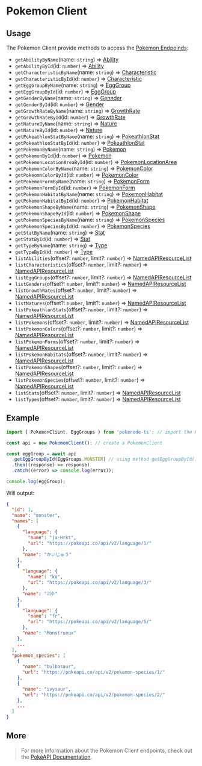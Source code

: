 # Pokemon Client

## Usage

The Pokemon Client provide methods to access the [Pokémon Endpoinds](https://pokeapi.co/docs/v2#pokemon-section):

- `getAbilityByName`(name: `string`) => [Ability](typings/pokemon-typings?id=ability)
- `getAbilityById`(id: `number`) => [Ability](typings/pokemon-typings?id=ability)
- `getCharacteristicByName`(name: `string`) => [Characteristic](typings/pokemon-typings?id=characteristic)
- `getCharacteristicById`(id: `number`) => [Characteristic](typings/pokemon-typings?id=characteristic)
- `getEggGroupByName`(name: `string`) => [EggGroup](typings/pokemon-typings?id=egg-group)
- `getEggGroupById`(id: `number`) => [EggGroup](typings/pokemon-typings?id=egg-group)
- `getGenderByName`(name: `string`) => [Gennder](typings/pokemon-typings?id=gender)
- `getGenderById`(id: `number`) => [Gender](typings/pokemon-typings?id=gender)
- `getGrowthRateByName`(name: `string`) => [GrowthRate](typings/pokemon-typings?id=growth-rate)
- `getGrowthRateById`(id: `number`) => [GrowthRate](typings/pokemon-typings?id=growth-rate)
- `getNatureByName`(name: `string`) => [Nature](typings/pokemon-typings?id=nature)
- `getNatureById`(id: `number`) => [Nature](typings/pokemon-typings?id=nature)
- `getPokeathlonStatByName`(name: `string`) => [PokeathlonStat](typings/pokemon-typings?id=pokeathlon-stat)
- `getPokeathlonStatById`(id: `number`) => [PokeathlonStat](typings/pokemon-typings?id=pokeathlon-stat)
- `getPokemonByName`(name: `string`) => [Pokemon](typings/pokemon-typings?id=pokemon)
- `getPokemonById`(id: `number`) => [Pokemon](typings/pokemon-typings?id=pokemon)
- `getPokemonLocationAreaById`(id: `number`) => [PokemonLocationArea](typings/pokemon-typings?id=pokemon-location-area)
- `getPokemonColorByName`(name: `string`) => [PokemonColor](typings/pokemon-typings?id=pokemon-color)
- `getPokeomnColorById`(id: `number`) => [PokemonColor](typings/pokemon-typings?id=pokemon-color)
- `getPokemonFormByName`(name: `string`) => [PokemonForm](typings/pokemon-typings?id=pokemon-form)
- `getPokemonFormById`(id: `number`) => [PokemonForm](typings/pokemon-typings?id=pokemon-form)
- `getPokemonHabitatByName`(name: `string`) => [PokemonHabitat](typings/pokemon-typings?id=pokemon-habitat)
- `getPokemonHabitatById`(id: `number`) => [PokemonHabitat](typings/pokemon-typings?id=pokemon-habitat)
- `getPokemonShapeByName`(name: `string`) => [PokemonShape](typings/pokemon-typings?id=pokemon-shape)
- `getPokemonShapeById`(id: `number`) => [PokemonShape](typings/pokemon-typings?id=pokemon-shape)
- `getPokemonSpeciesByName`(name: `string`) => [PokemonSpecies](typings/pokemon-typings?id=pokemon-species)
- `getPokemonSpeciesById`(id: `number`) => [PokemonSpecies](typings/pokemon-typings?id=pokemon-species)
- `getStatByName`(name: `string`) => [Stat](typings/pokemon-typings?id=pokemon-stat)
- `getStatById`(id: `number`) => [Stat](typings/pokemon-typings?id=Stat)
- `getTypeByName`(name: `string`) => [Type](typings/pokemon-typings?id=type)
- `getTypeById`(id: `number`) => [Type](typings/pokemon-typings?id=type)
- `listAbilities`(offset?: `number`, limit?: `number`) => [NamedAPIResourceList](typings/common-typings?id=named-api-resource-list)
- `listCharacteristics`(offset?: `number`, limit?: `number`) => [NamedAPIResourceList](typings/common-typings?id=named-api-resource-list)
- `listEggGroups`(offset?: `number`, limit?: `number`) => [NamedAPIResourceList](typings/common-typings?id=named-api-resource-list)
- `listGenders`(offset?: `number`, limit?: `number`) => [NamedAPIResourceList](typings/common-typings?id=named-api-resource-list)
- `listGrowthRates`(offset?: `number`, limit?: `number`) => [NamedAPIResourceList](typings/common-typings?id=named-api-resource-list)
- `listNatures`(offset?: `number`, limit?: `number`) => [NamedAPIResourceList](typings/common-typings?id=named-api-resource-list)
- `listPokeathlonStats`(offset?: `number`, limit?: `number`) => [NamedAPIResourceList](typings/common-typings?id=named-api-resource-list)
- `listPokemons`(offset?: `number`, limit?: `number`) => [NamedAPIResourceList](typings/common-typings?id=named-api-resource-list)
- `listPokemonColors`(offset?: `number`, limit?: `number`) => [NamedAPIResourceList](typings/common-typings?id=named-api-resource-list)
- `listPokemonForms`(offset?: `number`, limit?: `number`) => [NamedAPIResourceList](typings/common-typings?id=named-api-resource-list)
- `listPokemonHabitats`(offset?: `number`, limit?: `number`) => [NamedAPIResourceList](typings/common-typings?id=named-api-resource-list)
- `listPokemonShapes`(offset?: `number`, limit?: `number`) => [NamedAPIResourceList](typings/common-typings?id=named-api-resource-list)
- `listPokemonSpecies`(offset?: `number`, limit?: `number`) => [NamedAPIResourceList](typings/common-typings?id=named-api-resource-list)
- `listStats`(offset?: `number`, limit?: `number`) => [NamedAPIResourceList](typings/common-typings?id=named-api-resource-list)
- `listTypes`(offset?: `number`, limit?: `number`) => [NamedAPIResourceList](typings/common-typings?id=named-api-resource-list)

## Example

```js
import { PokemonClient, EggGroups } from 'pokenode-ts'; // import the PokemonClient (EggGroups enum is fully optional)

const api = new PokemonClient(); // create a PokemonClient

const eggGroup = await api
  .getEggGroupById(EggGroups.MONSTER) // using method getEggGroupById()
  .then((response) => response)
  .catch((error) => console.log(error));

console.log(eggGroup);
```

Will output:

```json
{
  "id": 1,
  "name": "monster",
  "names": [
    {
      "language": {
        "name": "ja-Hrkt",
        "url": "https://pokeapi.co/api/v2/language/1/"
      },
      "name": "かいじゅう"
    },
    {
      "language": {
        "name": "ko",
        "url": "https://pokeapi.co/api/v2/language/3/"
      },
      "name": "괴수"
    },
    {
      "language": {
        "name": "fr",
        "url": "https://pokeapi.co/api/v2/language/5/"
      },
      "name": "Monstrueux"
    },
    ...
  ],
  "pokemon_species": [
    {
      "name": "bulbasaur",
      "url": "https://pokeapi.co/api/v2/pokemon-species/1/"
    },
    {
      "name": "ivysaur",
      "url": "https://pokeapi.co/api/v2/pokemon-species/2/"
    },
    ...
  ]
}
```

## More

> For more information about the Pokemon Client endpoints, check out the [PokéAPI Documentation](https://pokeapi.co/docs/v2#pokemon-section).
